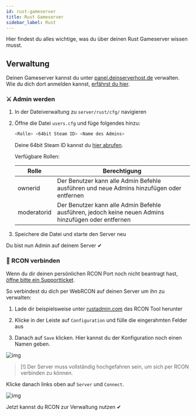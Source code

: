 ```yaml
---
id: rust-gameserver
title: Rust Gameserver
sidebar_label: Rust
---
```

Hier findest du alles wichtige, was du über deinen Rust Gameserver wissen musst.


## Verwaltung

Deinen Gameserver kannst du unter [panel.deinserverhost.de](https://panel.deinserverhost.de) verwalten.
Wie du dich dort anmelden kannst, [erfährst du hier](gameserver#-gameserver-panel).

### ⚔ Admin werden

1. In der Dateiverwaltung zu `server/rust/cfg/` navigieren

2. Öffne die Datei `users.cfg` und füge folgendes hinzu: 

     ```sh
     <Rolle> <64bit Steam ID> <Name des Admins>
     ```
   
   Deine 64bit Steam ID kannst du [hier abrufen](https://steamid.io/).
   
   Verfügbare Rollen:
   
   | Rolle | Berechtigung |
   | --------   | --------- |
   | ownerid    | Der Benutzer kann alle Admin Befehle ausführen und neue Admins hinzufügen oder entfernen            |
   | moderatorid| Der Benutzer kann alle Admin Befehle ausführen, jedoch keine neuen Admins hinzufügen oder entfernen |

3. Speichere die Datei und starte den Server neu

Du bist nun Admin auf deinem Server ✔

### 🚀 RCON verbinden

Wenn du dir deinen persönlichen RCON Port noch nicht beantragt hast, [öffne bitte ein Supportticket](https://deinserverhost.de/store/submitticket.php).

So verbindest du dich per WebRCON auf deinen Server um ihn zu verwalten: 

1. Lade dir beispielsweise unter [rustadmin.com](https://www.rustadmin.com/) das RCON Tool herunter

2. Klicke in der Leiste auf `Configuration` und fülle die eingerahmten Felder aus

3. Danach auf `Save` klicken. Hier kannst du der Konfiguration noch einen Namen geben.

![img](../static/img/rust/rcontool.png)
> [!] Der Server muss vollständig hochgefahren sein, um sich per RCON verbinden zu können.

Klicke danach links oben auf `Server` und `Connect`.

![img](../static/img/rust/rconconnect.png)

Jetzt kannst du RCON zur Verwaltung nutzen ✔
